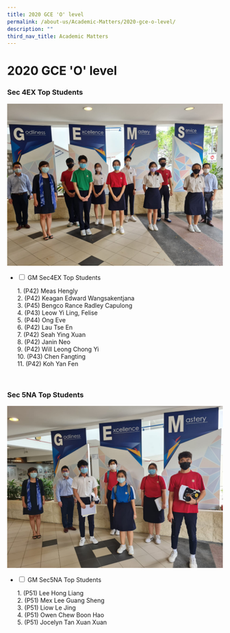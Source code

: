 ```yaml
---
title: 2020 GCE 'O' level
permalink: /about-us/Academic-Matters/2020-gce-o-level/
description: ""
third_nav_title: Academic Matters
---
```

<h1><b>2020 GCE 'O' level</b></h1>

<h3>Sec 4EX Top Students</h3>

<img src="/images/WhatsApp-Image-2021-01-18-0.jpeg">
<ul class="jekyllcodex_accordion">
  <li>
    <input type="checkbox" id="accordion1">
    <label for="accordion1">GM Sec4EX Top Students</label>
    <div>
      <p>1. (P42) Meas Hengly<br>2. (P42) Keagan Edward Wangsakentjana<br>3. (P45) Bengco Rance Radley Capulong<br>4. (P43) Leow Yi Ling, Felise<br>5. (P44) Ong Eve<br>6. (P42) Lau Tse En<br>7. (P42) Seah Ying Xuan<br>8. (P42) Janin Neo<br>9. (P42) Will Leong Chong Yi<br>10. (P43) Chen Fangting<br>11. (P42) Koh Yan Fen</p>
    </div>
	</li>
</ul>
<br>
<h3>Sec 5NA Top Students</h3>
<img src="/images/WhatsApp-Image-2021-01-18-1.jpeg">
<ul class="jekyllcodex_accordion">
  <li>
<input type="checkbox" id="accordion2">
    <label for="accordion2">GM Sec5NA Top Students</label>
    <div>
      <p>1. (P51) Lee Hong Liang<br>2. (P51) Mex Lee Guang Sheng<br>3. (P51) Liow Le Jing<br>4. (P51) Owen Chew Boon Hao<br>5. (P51) Jocelyn Tan Xuan Xuan</p>
    </div>
	</li>
</ul>